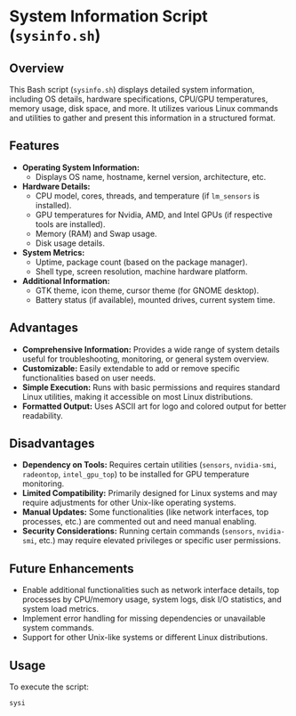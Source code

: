 # System Information Script (`sysinfo.sh`)

## Overview
This Bash script (`sysinfo.sh`) displays detailed system information, including OS details, hardware specifications, CPU/GPU temperatures, memory usage, disk space, and more. It utilizes various Linux commands and utilities to gather and present this information in a structured format.

## Features
- **Operating System Information:**
  - Displays OS name, hostname, kernel version, architecture, etc.
- **Hardware Details:**
  - CPU model, cores, threads, and temperature (if `lm_sensors` is installed).
  - GPU temperatures for Nvidia, AMD, and Intel GPUs (if respective tools are installed).
  - Memory (RAM) and Swap usage.
  - Disk usage details.
- **System Metrics:**
  - Uptime, package count (based on the package manager).
  - Shell type, screen resolution, machine hardware platform.
- **Additional Information:**
  - GTK theme, icon theme, cursor theme (for GNOME desktop).
  - Battery status (if available), mounted drives, current system time.

## Advantages
- **Comprehensive Information:** Provides a wide range of system details useful for troubleshooting, monitoring, or general system overview.
- **Customizable:** Easily extendable to add or remove specific functionalities based on user needs.
- **Simple Execution:** Runs with basic permissions and requires standard Linux utilities, making it accessible on most Linux distributions.
- **Formatted Output:** Uses ASCII art for logo and colored output for better readability.

## Disadvantages
- **Dependency on Tools:** Requires certain utilities (`sensors`, `nvidia-smi`, `radeontop`, `intel_gpu_top`) to be installed for GPU temperature monitoring.
- **Limited Compatibility:** Primarily designed for Linux systems and may require adjustments for other Unix-like operating systems.
- **Manual Updates:** Some functionalities (like network interfaces, top processes, etc.) are commented out and need manual enabling.
- **Security Considerations:** Running certain commands (`sensors`, `nvidia-smi`, etc.) may require elevated privileges or specific user permissions.

## Future Enhancements
- Enable additional functionalities such as network interface details, top processes by CPU/memory usage, system logs, disk I/O statistics, and system load metrics.
- Implement error handling for missing dependencies or unavailable system commands.
- Support for other Unix-like systems or different Linux distributions.

## Usage
To execute the script:
```bash
sysi
